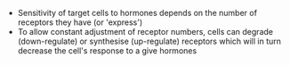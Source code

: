 - Sensitivity of target cells to hormones depends on the number of receptors they have (or 'express')
- To allow constant adjustment of receptor numbers, cells can degrade (down-regulate) or synthesise (up-regulate) receptors which will in turn decrease the cell's response to a give hormones